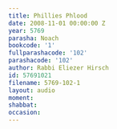```yaml
---
title: Phillies Phlood
date: 2008-11-01 00:00:00 Z
year: 5769
parasha: Noach
bookcode: '1'
fullparashacode: '102'
parashacode: '102'
author: Rabbi Eliezer Hirsch
id: 57691021
filename: 5769-102-1
layout: audio
moment: 
shabbat: 
occasion: 
---
```


